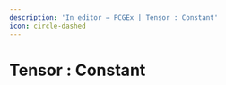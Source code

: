 ```yaml
---
description: 'In editor → PCGEx | Tensor : Constant'
icon: circle-dashed
---
```


# Tensor : Constant

